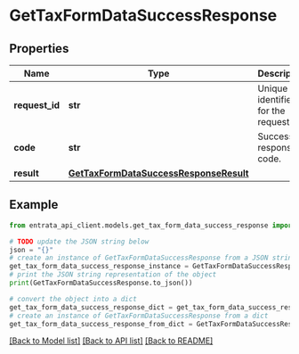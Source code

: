 # GetTaxFormDataSuccessResponse


## Properties

Name | Type | Description | Notes
------------ | ------------- | ------------- | -------------
**request_id** | **str** | Unique identifier for the request. | 
**code** | **str** | Success response code. | 
**result** | [**GetTaxFormDataSuccessResponseResult**](GetTaxFormDataSuccessResponseResult.md) |  | 

## Example

```python
from entrata_api_client.models.get_tax_form_data_success_response import GetTaxFormDataSuccessResponse

# TODO update the JSON string below
json = "{}"
# create an instance of GetTaxFormDataSuccessResponse from a JSON string
get_tax_form_data_success_response_instance = GetTaxFormDataSuccessResponse.from_json(json)
# print the JSON string representation of the object
print(GetTaxFormDataSuccessResponse.to_json())

# convert the object into a dict
get_tax_form_data_success_response_dict = get_tax_form_data_success_response_instance.to_dict()
# create an instance of GetTaxFormDataSuccessResponse from a dict
get_tax_form_data_success_response_from_dict = GetTaxFormDataSuccessResponse.from_dict(get_tax_form_data_success_response_dict)
```
[[Back to Model list]](../README.md#documentation-for-models) [[Back to API list]](../README.md#documentation-for-api-endpoints) [[Back to README]](../README.md)


